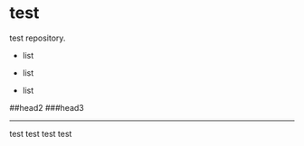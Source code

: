 test
====

test repository.

- list

+ list

* list

##head2
###head3




----

test
test
test
test
